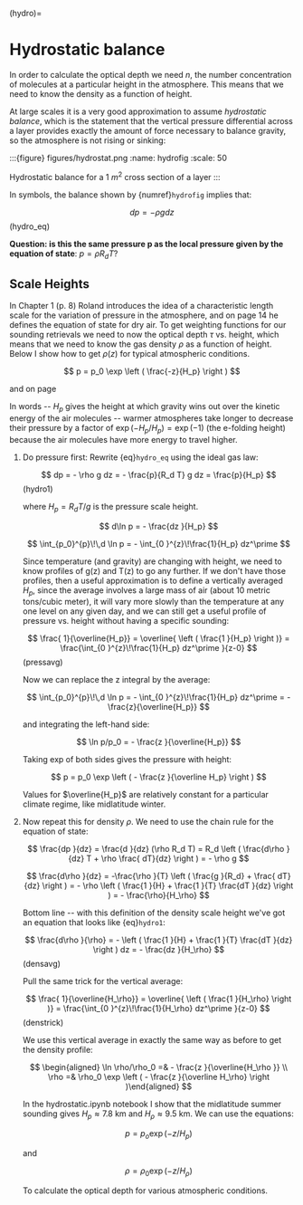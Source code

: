 (hydro)=
# Hydrostatic balance

In order to calculate the optical depth we need *n*, the number concentration of molecules at a particular height in the atmosphere. This means that we need to know the density as a function of height.

At large scales it is a very good approximation to assume
*hydrostatic balance*, which is the statement that the vertical
pressure differential across a layer provides exactly the amount of
force necessary to balance gravity, so the atmosphere is not rising or sinking:

:::{figure} figures/hydrostat.png
:name: hydrofig
:scale: 50

Hydrostatic balance for a 1 $m^2$ cross section of a layer
:::

In symbols, the balance shown by {numref}`hydrofig` implies that:

$$
dp = - \rho g dz
$$ (hydro_eq)

**Question: is this the same pressure p as the local pressure given by
the equation of state**: $p=\rho R_d T$?

## Scale Heights

In Chapter 1 (p. 8) Roland introduces the idea of a characteristic
length scale for the variation of pressure in the atmosphere, and on page 14 he defines
the equation of state for dry air. To get weighting functions for our
sounding retrievals we need to now the optical depth $\tau$ vs. height,
which means that we need to know the gas density $\rho$ as a function of height.
Below I show how to get $\rho(z)$ for typical atmospheric conditions.

$$
p = p_0 \exp \left ( \frac{-z}{H_p} \right )
$$

and on page

In words -- $H_p$ gives the height at which gravity wins out over the kinetic energy of the air molecules -- warmer atmospheres take longer to decrease their pressure by a factor of $\exp(-H_p/H_p) = \exp(-1)$ (the e-folding height) because the air molecules have more energy to travel higher.

1. Do pressure first: Rewrite {eq}`hydro_eq` using the ideal gas law:

   $$
   dp = - \rho g dz = - \frac{p}{R_d T}  g dz = \frac{p}{H_p}
   $$ (hydro1)

   where $H_p=R_d T/g$ is the pressure scale height.

   $$
   d\ln p = - \frac{dz }{H_p}
   $$

   $$
   \int_{p_0}^{p}\!\,d \ln p =  - \int_{0 }^{z}\!\frac{1}{H_p} dz^\prime
   $$

   Since temperature (and gravity) are changing with height, we need to know profiles of g(z) and T(z) 
   to go any further. If we don't have those profiles, then a useful approximation is to define a vertically averaged $H_p$, since
   the average involves a large mass of air (about 10 metric tons/cubic meter), it will vary more slowly than the temperature at any one level on any given day, and we can still get a useful profile of pressure vs. height without having a specific sounding:

   $$
   \frac{ 1}{\overline{H_p}} = \overline{ \left ( \frac{1 }{H_p} \right )} = \frac{\int_{0 }^{z}\!\frac{1}{H_p} dz^\prime  }{z-0}
   $$ (pressavg)

   Now we can replace the z integral by the average:

   $$
   \int_{p_0}^{p}\!\,d \ln p =  - \int_{0 }^{z}\!\frac{1}{H_p} dz^\prime = -\frac{z}{\overline{H_p}}
   $$

   and integrating the left-hand side:

   $$
   \ln p/p_0 = - \frac{z }{\overline{H_p}}
   $$

   Taking exp of both sides gives the pressure with height:

   $$
   p = p_0 \exp \left ( - \frac{z }{\overline H_p} \right )
   $$

   Values for $\overline{H_p}$ are relatively constant for a particular climate regime, like midlatitude winter.

2. Now repeat this for density $\rho$. We need to use the chain rule for the equation of state:

   $$
   \frac{dp }{dz}  = \frac{d }{dz}  (\rho R_d T) = R_d \left ( \frac{d\rho }{dz} T + \rho \frac{ dT}{dz} \right )  = - \rho g
   $$

   $$
   \frac{d\rho }{dz}  = -\frac{\rho }{T}  \left ( \frac{g }{R_d} + \frac{ dT}{dz} \right ) = - \rho \left ( \frac{1 }{H} +  \frac{1 }{T} \frac{dT }{dz} \right ) = - \frac{\rho}{H_\rho}
   $$

   Bottom line -- with this definition of the density scale height we've got an equation that looks like {eq}`hydro1`:

   $$
   \frac{d\rho }{\rho} = - \left ( \frac{1 }{H} +
                      \frac{1 }{T} \frac{dT }{dz} \right ) dz = - \frac{dz }{H_\rho}
   $$ (densavg)

   Pull the same trick for the vertical average:

   $$
   \frac{ 1}{\overline{H_\rho}} = \overline{ \left ( \frac{1 }{H_\rho} \right )} = \frac{\int_{0 }^{z}\!\frac{1}{H_\rho} dz^\prime  }{z-0}
   $$ (denstrick)

   We use this vertical average in exactly the same way as before to
   get the density profile:

   $$
   \begin{aligned}
     \ln \rho/\rho_0 =& - \frac{z }{\overline{H_\rho }} \\
     \rho =& \rho_0 \exp \left ( - \frac{z }{\overline H_\rho} \right )\end{aligned}
   $$

   In the hydrostatic.ipynb notebook I show that the midlatitude summer sounding gives
   $H_p\approx7.8$ km and $H_\rho \approx 9.5$ km. We can use the equations:

   $$
   p = p_o \exp ( -z/H_p)
   $$

   and

   $$
   \rho = \rho_0 \exp ( -z/H_\rho)
   $$

   To calculate the optical depth for various atmospheric conditions.
